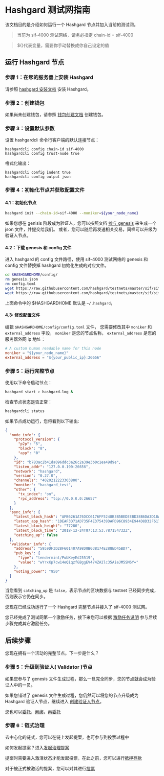 # Hashgard 测试网指南

该文档目的是介绍如何运行一个 Hashgard 节点并加入当前的测试网。

> 当前为 sif-4000 测试网络，请务必指定 chain-id = sif-4000

> \${}代表变量，需要你手动替换成你自己设定的值

## 运行 Hashgard 节点

### 步骤 1：在您的服务器上安装 Hashgard

请参照 [hashgard 安装文档](hashgard安装文档.md) 安装 Hashgard。

### 步骤 2：创建钱包

如果尚未创建钱包，请参照 [钱包创建文档](https://github.com/hashgard/hashgard/blob/master/docs/zh/hashgardcli/keys/add.md) 创建钱包。

### 步骤 3：设置默认参数

设置 hashgardcli 命令行客户端的默认连接节点：

```
hashgardcli config chain-id sif-4000
hashgardcli config trust-node true
```

格式化输出：

```
hashgardcli config indent true
hashgardcli config output json
```

### 步骤 4：初始化节点并获取配置文件

#### 4.1：初始化节点

```bash
hashgard init --chain-id=sif-4000 --moniker=${your_node_name}
```

如果您想在 genisis 阶段成为验证人，您可以按照文档 [参与 genesis](参与genesis.md) 来生成一个 json 文件，并提交给我们。
或者，您可以随后再发送相关交易，同样可以升级为验证人节点。

#### 4.2：下载 genesis 和 config 文件

进入 hashgard 的 config 文件路径，使用 sif-4000 测试网络的 genesis 和 config 文件替换掉 hashgard 初始化生成的对应文件。

```bash
cd $HASHGARDHOME/config/
rm genesis.json
rm config.toml
wget https://raw.githubusercontent.com/hashgard/testnets/master/sif/sif-4000/config/config.toml
wget https://raw.githubusercontent.com/hashgard/testnets/master/sif/sif-4000/config/genesis.json
```

上面命令中的 \$HASHGARDHOME 默认是 `~/.hashgard`，

#### 4.3: 修改配置文件

编辑 `$HASHGARDHOME/config/config.toml` 文件，
您需要修改其中 `moniker` 和 `external_address` 字段，
`moniker` 是您的节点名称， `external_address` 是您的服务器外网 ip 地址：

```toml
# A custom human readable name for this node
moniker = "${your_node_name}"
external_address = "${your_public_ip}:26656"
```

### 步骤 5：运行完整节点

使用以下命令启动节点：

```bash
hashgard start > hashgard.log &
```

检查节点状态是否正常：

```bash
hashgardcli status
```

如果节点成功运行，您将看到以下输出:

```json
{
  "node_info": {
    "protocol_version": {
      "p2p": "5",
      "block": "8",
      "app": "0"
    },
    "id": "b783ac2b41da096ddc3a26c2a39e3b0c1ea49d9e",
    "listen_addr": "127.0.0.190:26656",
    "network": "hashgard",
    "version": "0.27.0",
    "channels": "4020212223303800",
    "moniker": "hashgard_test",
    "other": {
      "tx_index": "on",
      "rpc_address": "tcp://0.0.0.0:26657"
    }
  },
  "sync_info": {
    "latest_block_hash": "AFB6261A76DCC6176FF5248B3B5BEDEEBD38B6DA3D18AD21ADD4054AEDEED016",
    "latest_app_hash": "1DEAF3D71AD735F4E375439DAFD96C8934E944D8D32F6179F55C5470E219D132",
    "latest_block_height": "77280",
    "latest_block_time": "2018-12-24T07:13:53.787154732Z",
    "catching_up": false
  },
  "validator_info": {
    "address": "5959DF3D28F601407A98D0B038174E288ED45BD7",
    "pub_key": {
      "type": "tendermint/PubKeyEd25519",
      "value": "wYrxKp7cw14eQiqzfGBggEV474ZA2lc35AieJM5SM6Y="
    },
    "voting_power": "950"
  }
}
```

当您看到 `catching_up` 是 `false`，表示节点的区块数据与 testnet 已经同步完成，否则表示它仍在同步。

您现在已经成功运行了一个 Hashgard 完整节点并接入了 sif-4000 测试网。

您已经完成了测试网第一个激励任务，接下来您可以根据 [激励任务说明](./sif/sif-4000/README.md) 参与后续步骤完成其它激励任务。

## 后续步骤

您现在拥有一个活动的完整节点。下一步是什么？

### 步骤 5：升级到验证人( Validator )节点

如果您参与了 genesis 文件生成过程，那么一旦完全同步，您的节点就会成为验证人中的一员。

如果您错过了 genesis 文件生成过程，您仍然可以将您的节点升级成为 Hashgard 验证人节点，继续进入 [创建验证人节点](创建验证人节点.md)。

您也可以[委托](委托代币.md)，[解绑](解绑委托.md)，[再委托](重新委托.md)

### 步骤 6：链式治理

去中心化的链式，您可以在链上发起提案，也可参与到投票过程中

如何发起提案？进入[发起治理提案](提交在线治理.md)

提案时需要进入激活状态才能发起投票，在此之前，您可以进行[抵押存款](抵押存款.md)

对于被正式被激活的提案，您可以对其进行[投票](提案投票.md)
